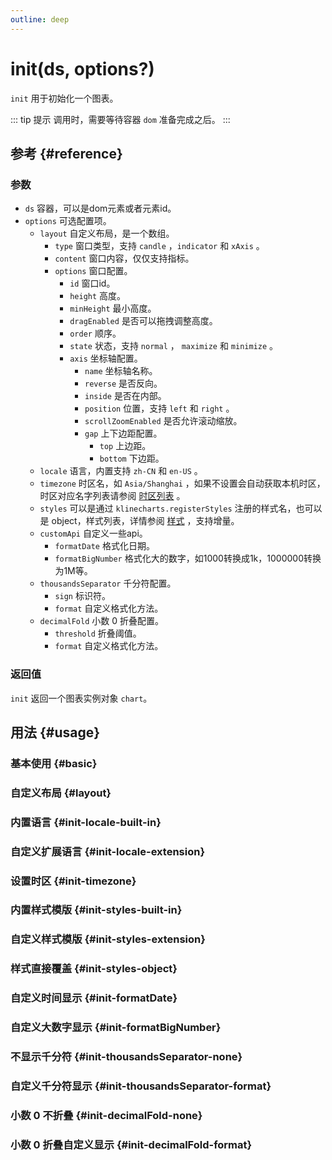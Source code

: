 ```yaml
---
outline: deep
---
```


# init(ds, options?)
`init` 用于初始化一个图表。

::: tip 提示
调用时，需要等待容器 `dom` 准备完成之后。
:::

## 参考 {#reference}
<!-- @include: @/@views/api/references/chart/init.md -->

### 参数
- `ds` 容器，可以是dom元素或者元素id。
- `options` 可选配置项。
  - `layout` 自定义布局，是一个数组。
    - `type` 窗口类型，支持 `candle` ，`indicator` 和 `xAxis` 。
    - `content` 窗口内容，仅仅支持指标。
    - `options` 窗口配置。
      - `id` 窗口id。
      - `height` 高度。
      - `minHeight` 最小高度。
      - `dragEnabled` 是否可以拖拽调整高度。
      - `order` 顺序。
      - `state` 状态，支持 `normal` ， `maximize` 和 `minimize` 。
      - `axis` 坐标轴配置。
        - `name` 坐标轴名称。
        - `reverse` 是否反向。
        - `inside` 是否在内部。
        - `position` 位置，支持 `left` 和 `right` 。
        - `scrollZoomEnabled` 是否允许滚动缩放。
        - `gap` 上下边距配置。
          - `top` 上边距。
          - `bottom` 下边距。
  - `locale` 语言，内置支持 `zh-CN` 和 `en-US` 。
  - `timezone` 时区名，如 `Asia/Shanghai` ，如果不设置会自动获取本机时区，时区对应名字列表请参阅 [时区列表](https://en.wikipedia.org/wiki/List_of_tz_database_time_zones#List) 。
  - `styles` 可以是通过 `klinecharts.registerStyles` 注册的样式名，也可以是 object，样式列表，详情参阅 [样式](./styles.md) ，支持增量。
  - `customApi` 自定义一些api。
    - `formatDate` 格式化日期。
    - `formatBigNumber` 格式化大的数字，如1000转换成1k，1000000转换为1M等。
  - `thousandsSeparator` 千分符配置。
    - `sign` 标识符。
    - `format` 自定义格式化方法。
  - `decimalFold` 小数 0 折叠配置。
    - `threshold` 折叠阈值。
    - `format` 自定义格式化方法。

### 返回值
`init` 返回一个图表实例对象 `chart`。

<script setup>
import InitBasic from '../../@views/api/samples/init-basic/index.vue'
import InitLayout from '../../@views/api/samples/init-layout/index.vue'
import InitLocaleBuiltIn from '../../@views/api/samples/init-locale-built-in/index.vue'
import InitLocaleExtension from '../../@views/api/samples/init-locale-extension/index.vue'
import InitTimezone from '../../@views/api/samples/init-timezone/index.vue'
import InitStylesBuiltIn from '../../@views/api/samples/init-styles-built-in/index.vue'
import InitStylesExtension from '../../@views/api/samples/init-styles-extension/index.vue'
import InitStylesObject from '../../@views/api/samples/init-styles-object/index.vue'
import InitFormatDate from '../../@views/api/samples/init-formateDate/index.vue'
import InitFormatBigNumber from '../../@views/api/samples/init-formatBigNumber/index.vue'
import InitThousandsSeparatorNone from '../../@views/api/samples/init-thousandsSeparator-none/index.vue'
import InitThousandsSeparatorFormat from '../../@views/api/samples/init-thousandsSeparator-format/index.vue'
import InitDecimalFoldNone from '../../@views/api/samples/init-decimalFold-none/index.vue'
import InitDecimalFoldFormat from '../../@views/api/samples/init-decimalFold-format/index.vue'
</script>

## 用法 {#usage}

### 基本使用 {#basic}
<InitBasic/>

### 自定义布局 {#layout}
<InitLayout />

### 内置语言 {#init-locale-built-in}
<InitLocaleBuiltIn />

### 自定义扩展语言 {#init-locale-extension}
<InitLocaleExtension />

### 设置时区 {#init-timezone}
<InitTimezone />

### 内置样式模版 {#init-styles-built-in}
<InitStylesBuiltIn />

### 自定义样式模版 {#init-styles-extension}
<InitStylesExtension />

### 样式直接覆盖 {#init-styles-object}
<InitStylesObject />

### 自定义时间显示 {#init-formatDate}
<InitFormatDate />

### 自定义大数字显示 {#init-formatBigNumber}
<InitFormatBigNumber />

### 不显示千分符 {#init-thousandsSeparator-none}
<InitThousandsSeparatorNone/>

### 自定义千分符显示 {#init-thousandsSeparator-format}
<InitThousandsSeparatorFormat />

### 小数 0 不折叠 {#init-decimalFold-none}
<InitDecimalFoldNone/>

### 小数 0 折叠自定义显示 {#init-decimalFold-format}
<InitDecimalFoldFormat />

